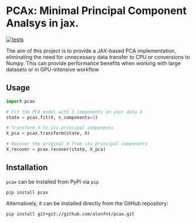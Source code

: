 # PCAx: Minimal Principal Component Analsys in jax.
[![tests](https://github.com/alonfnt/pcax/actions/workflows/pytests.yml/badge.svg)](https://github.com/alonfnt/pcax/actions/workflows/pytests.yml)

The aim of this project is to provide a JAX-based PCA implementation, eliminating the need for unnecessary data transfer to CPU or conversions to Numpy. This can provide performance benefits when working with large datasets or in GPU-intensive workflow

## Usage
```python
import pcax

# Fit the PCA model with 3 components on your data X
state = pcax.fit(X, n_components=3)

# Transform X to its principal components
X_pca = pcax.transform(state, X)

# Recover the original X from its principal components
X_recover = pcax.recover(state, X_pca)
```

## Installation
`pcax` can be installed from PyPI via `pip`
```
pip install pcax
```

Alternatively, it can be installed directly from the GitHub repository:
```
pip install git+git://github.com/alonfnt/pcax.git
```


